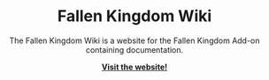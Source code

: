<p align="center">
    <h1 align="center">Fallen Kingdom Wiki</h1>
    <p align="center">The Fallen Kingdom Wiki is a website for the Fallen Kingdom Add-on containing documentation.</p>
    <p align="center"><strong><a href="https://smokeystack.github.io/FallenKingdomWiki/">Visit the website!</a>
    <br>
</p>
